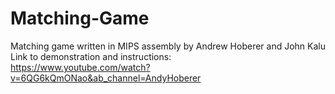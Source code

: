 # Matching-Game

Matching game written in MIPS assembly by Andrew Hoberer and John Kalu  
Link to demonstration and instructions:  
https://www.youtube.com/watch?v=6QG6kQmONao&ab_channel=AndyHoberer
